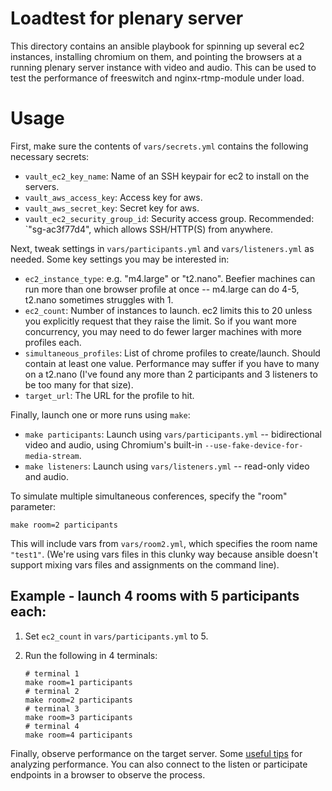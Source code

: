 # Loadtest for plenary server

This directory contains an ansible playbook for spinning up several ec2
instances, installing chromium on them, and pointing the browsers at a running
plenary server instance with video and audio.  This can be used to test the
performance of freeswitch and nginx-rtmp-module under load.

# Usage

First, make sure the contents of `vars/secrets.yml` contains the following necessary secrets:
 - `vault_ec2_key_name`: Name of an SSH keypair for ec2 to install on the servers.
 - `vault_aws_access_key`: Access key for aws.
 - `vault_aws_secret_key`: Secret key for aws.
 - `vault_ec2_security_group_id`: Security access group.  Recommended:
   `"sg-ac3f77d4", which allows SSH/HTTP(S) from anywhere.

Next, tweak settings in `vars/participants.yml` and `vars/listeners.yml` as
needed.  Some key settings you may be interested in:
 - `ec2_instance_type`: e.g. "m4.large" or "t2.nano". Beefier machines can run
   more than one browser profile at once -- m4.large can do 4-5, t2.nano
   sometimes struggles with 1.
 - `ec2_count`: Number of instances to launch. ec2 limits this to 20 unless you
   explicitly request that they raise the limit. So if you want more
   concurrency, you may need to do fewer larger machines with more profiles
   each.
 - `simultaneous_profiles`: List of chrome profiles to create/launch. Should
   contain at least one value.  Performance may suffer if you have to many on a
   t2.nano (I've found any more than 2 participants and 3 listeners to be too
   many for that size).
 - `target_url`: The URL for the profile to hit.

Finally, launch one or more runs using `make`:
 - `make participants`: Launch using `vars/participants.yml` -- bidirectional video and audio, using Chromium's built-in `--use-fake-device-for-media-stream`.
 - `make listeners`: Launch using `vars/listeners.yml` -- read-only video and audio.

To simulate multiple simultaneous conferences, specify the "room" parameter:
```
make room=2 participants
```
This will include vars from `vars/room2.yml`, which specifies the room name
`"test1"`. (We're using vars files in this clunky way because ansible doesn't
support mixing vars files and assignments on the command line).

## Example - launch 4 rooms with 5 participants each:

 1. Set `ec2_count` in `vars/participants.yml` to 5.
 2. Run the following in 4 terminals:

     ```
     # terminal 1
     make room=1 participants
     # terminal 2
     make room=2 participants
     # terminal 3
     make room=3 participants
     # terminal 4
     make room=4 participants
     ```

Finally, observe performance on the target server.  Some [useful
tips](http://techblog.netflix.com/2015/11/linux-performance-analysis-in-60s.html)
for analyzing performance.  You can also connect to the listen or participate
endpoints in a browser to observe the process.
